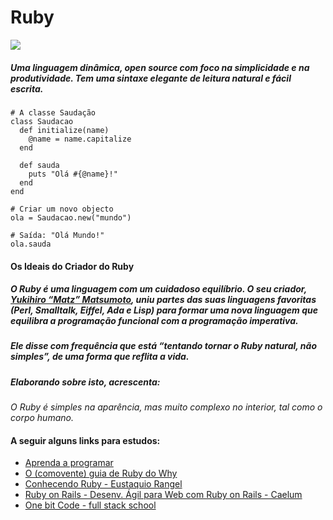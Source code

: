 # Ruby
![](https://d1q6f0aelx0por.cloudfront.net/product-logos/c21ccc13-b1e4-4523-b0af-af41f8a3bd7c-ruby.png)
##### Uma linguagem dinâmica, open source com foco na simplicidade e na produtividade. Tem uma sintaxe elegante de leitura natural e fácil escrita.

```
# A classe Saudação
class Saudacao
  def initialize(name)
    @name = name.capitalize
  end

  def sauda
    puts "Olá #{@name}!"
  end
end

# Criar um novo objecto
ola = Saudacao.new("mundo")

# Saída: "Olá Mundo!"
ola.sauda
```

#### Os Ideais do Criador do Ruby
##### O Ruby é uma linguagem com um cuidadoso equilíbrio. O seu criador, [Yukihiro “Matz” Matsumoto](https://matz.rubyist.net/), uniu partes das suas linguagens favoritas (Perl, Smalltalk, Eiffel, Ada e Lisp) para formar uma nova linguagem que equilibra a programação funcional com a programação imperativa.

##### Ele disse com frequência que está “tentando tornar o Ruby natural, não simples”, de uma forma que reflita a vida.

##### Elaborando sobre isto, acrescenta:
_O Ruby é simples na aparência, mas muito complexo no interior, tal como o corpo humano._



#### A seguir alguns links para estudos:

- [Aprenda a programar](https://www.jmonteiro.com/aprendaaprogramar/)
- [O (comovente) guia de Ruby do Why](http://why.carlosbrando.com/)
- [Conhecendo Ruby - Eustaquio Rangel](https://leanpub.com/conhecendo-ruby/read)
- [Ruby on Rails - Desenv. Ágil para Web com Ruby on Rails - Caelum](https://www.caelum.com.br/apostila-ruby-on-rails/)
- [One bit Code - full stack school](https://onebitcode.com/)
